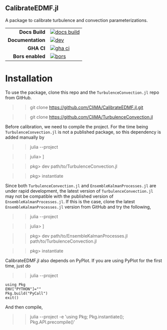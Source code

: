 ## CalibrateEDMF.jl

A package to calibrate turbulence and convection parameterizations.

|||
|---------------------:|:----------------------------------------------|
| **Docs Build**       | [![docs build][docs-bld-img]][docs-bld-url]   |
| **Documentation**    | [![dev][docs-dev-img]][docs-dev-url]          |
| **GHA CI**           | [![gha ci][gha-ci-img]][gha-ci-url]           |
| **Bors enabled**     | [![bors][bors-img]][bors-url]                 |

[docs-bld-img]: https://github.com/CliMA/CalibrateEDMF.jl/actions/workflows/docs.yml/badge.svg
[docs-bld-url]: https://github.com/CliMA/CalibrateEDMF.jl/actions/workflows/docs.yml

[docs-dev-img]: https://img.shields.io/badge/docs-dev-blue.svg
[docs-dev-url]: https://CliMA.github.io/CalibrateEDMF.jl/dev/

[gha-ci-img]: https://github.com/CliMA/CalibrateEDMF.jl/actions/workflows/ci.yml/badge.svg
[gha-ci-url]: https://github.com/CliMA/CalibrateEDMF.jl/actions/workflows/ci.yml

[bors-img]: https://bors.tech/images/badge_small.svg
[bors-url]: https://app.bors.tech/repositories/37644

# Installation

To use the package, clone this repo and the `TurbulenceConvection.jl` repo from GitHub.

  >> git clone https://github.com/CliMA/CalibrateEDMF.jl.git

  >> git clone https://github.com/CliMA/TurbulenceConvection.jl 

Before calibration, we need to compile the project. For the time being `TurbulenceConvection.jl` is not a published package, so this dependency is added manually by

>> julia --project

>> julia> ]

>> pkg> dev path/to/TurbulenceConvection.jl

>> pkg> instantiate

Since both `TurbulenceConvection.jl` and `EnsembleKalmanProcesses.jl` are under rapid development, the latest version of `TurbulenceConvection.jl` may not be compatible with the published version of `EnsembleKalmanProcesses.jl`. If this is the case, clone the latest `EnsembleKalmanProcesses.jl` version from GitHub and try the following,

>> julia --project

>> julia> ]

>> pkg> dev path/to/EnsembleKalmanProcesses.jl path/to/TurbulenceConvection.jl

>> pkg> instantiate

CalibrateEDMF.jl also depends on PyPlot. If you are using PyPlot for the first time, just do

>> julia --project

```
using Pkg
ENV["PYTHON"]=""
Pkg.build("PyCall")
exit()
```

And then compile,

>> julia --project -e 'using Pkg; Pkg.instantiate(); Pkg.API.precompile()'
